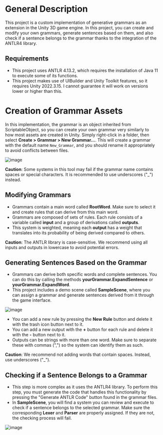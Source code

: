 # General Description

This project is a custom implementation of generative grammars as an extension in the Unity 3D game engine. In this project, you can create and modify your own grammars, generate sentences based on them, and also check if a sentence belongs to the grammar thanks to the integration of the ANTLR4 library.

## Requirements
* This project uses ANTLR 4.13.2, which requires the installation of Java 11 to execute some of its functions.
* This project makes use of UIBuilder and Unity Toolkit features, so it requires Unity 2022.3.15. I cannot guarantee it will work on versions lower or higher than this.

# Creation of Grammar Assets
In this implementation, the grammar is an object inherited from ScriptableObject, so you can create your own grammar very similarly to how most assets are created in Unity. Simply right-click in a folder, then select **Create > Grammar > New Grammar...**. This will create a grammar with the default name `New_Grammar`, and you should rename it appropriately to avoid conflicts between files.

![image](https://github.com/user-attachments/assets/d92d2a25-d0b0-49bc-b647-69791ef10b91)

**Caution**: Some systems in this tool may fail if the grammar name contains spaces or special characters. It is recommended to use underscores ("_") instead.

## Modifying Grammars
* Grammars contain a main word called **RootWord**. Make sure to select it and create rules that can derive from this main word.
* Grammars are composed of sets of rules. Each rule consists of a variable called **input** and a group of derivations called **outputs**.
* This system is weighted, meaning each **output** has a weight that translates into its probability of being derived compared to others.

**Caution**: The ANTLR library is case-sensitive. We recommend using all inputs and outputs in lowercase to avoid potential errors.

## Generating Sentences Based on the Grammar

* Grammars can derive both specific words and complete sentences. You can do this by calling the methods **yourGrammar.ExpandSentence** or **yourGrammar.ExpandWord**.
* This project includes a demo scene called **SampleScene**, where you can assign a grammar and generate sentences derived from it through the game interface.

![image](https://github.com/user-attachments/assets/5cd86c85-2588-4f33-a03f-35c425711d0a)
* You can add a new rule by pressing the **New Rule** button and delete it with the trash icon button next to it.
* You can add a new output with the **+** button for each rule and delete it with the **-** button next to it.
* Outputs can be strings with more than one word. Make sure to separate these with commas (",") so the system can identify them as such.

**Caution**: We recommend not adding words that contain spaces. Instead, use underscores ("_").

## Checking if a Sentence Belongs to a Grammar

* This step is more complex as it uses the ANTLR4 library. To perform this step, you must generate the code that handles this functionality by pressing the "Generate ANTLR Code" button found in the grammar files.
* In **SampleScene**, you will find a system you can review and execute to check if a sentence belongs to the selected grammar. Make sure the corresponding **Lexer** and **Parser** are properly assigned. If they are not, the checking process will fail.

![image](https://github.com/user-attachments/assets/2acb7780-daed-497b-916a-de7eeb3075cc)
